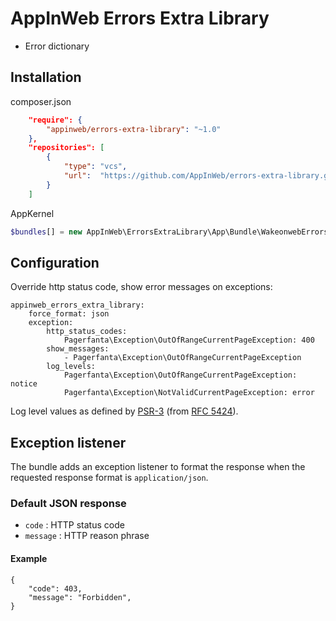 AppInWeb Errors Extra Library
=============================

- Error dictionary

## Installation

composer.json

```json
    "require": {
        "appinweb/errors-extra-library": "~1.0"
    },
    "repositories": [
        {
            "type": "vcs",
            "url":  "https://github.com/AppInWeb/errors-extra-library.git"
        }
    ]
```


AppKernel

```php
$bundles[] = new AppInWeb\ErrorsExtraLibrary\App\Bundle\WakeonwebErrorsExtraLibraryBundle();
```

## Configuration

Override http status code, show error messages on exceptions:

```
appinweb_errors_extra_library:
    force_format: json
    exception:
        http_status_codes:
            Pagerfanta\Exception\OutOfRangeCurrentPageException: 400
        show_messages:
            - Pagerfanta\Exception\OutOfRangeCurrentPageException
        log_levels:
            Pagerfanta\Exception\OutOfRangeCurrentPageException: notice
            Pagerfanta\Exception\NotValidCurrentPageException: error

```

Log level values as defined by [PSR-3](http://www.php-fig.org/psr/psr-3/#basics) (from [RFC 5424](https://tools.ietf.org/html/rfc5424)).

## Exception listener

The bundle adds an exception listener to format the response when the requested response format is `application/json`.

### Default JSON response

 - `code` : HTTP status code
 - `message` : HTTP reason phrase

#### Example

```
{
    "code": 403,
    "message": "Forbidden",
}
```
